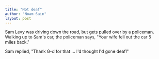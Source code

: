 ```yaml
---
title: "Not deaf"
author: "Noam Sain"
layout: post
---
```


Sam Levy was driving down the road, but gets pulled over by a policeman. Walking up to Sam's car, the policeman says, "Your wife fell out the car 5 miles back."

Sam replied, "Thank G-d for that … I'd thought I'd gone deaf!"

